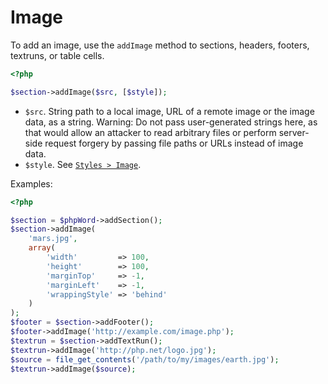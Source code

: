 # Image

To add an image, use the ``addImage`` method to sections, headers, footers, textruns, or table cells.

``` php
<?php

$section->addImage($src, [$style]);
```

- ``$src``. String path to a local image, URL of a remote image or the image data, as a string. Warning: Do not pass user-generated strings here, as that would allow an attacker to read arbitrary files or perform server-side request forgery by passing file paths or URLs instead of image data.
- ``$style``. See [`Styles > Image`](../styles/image.md).

Examples:

``` php
<?php

$section = $phpWord->addSection();
$section->addImage(
    'mars.jpg',
    array(
        'width'         => 100,
        'height'        => 100,
        'marginTop'     => -1,
        'marginLeft'    => -1,
        'wrappingStyle' => 'behind'
    )
);
$footer = $section->addFooter();
$footer->addImage('http://example.com/image.php');
$textrun = $section->addTextRun();
$textrun->addImage('http://php.net/logo.jpg');
$source = file_get_contents('/path/to/my/images/earth.jpg');
$textrun->addImage($source);
```